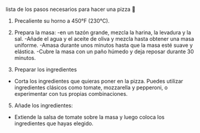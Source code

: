 lista de los pasos necesarios para hacer una pizza 🍕

1. Precaliente su horno a 450°F (230°C).

2. Prepara la masa:
   -en un tazón grande, mezcla la harina, la levadura y la sal.
   -Añade el agua y el aceite de oliva y mezcla hasta obtener una masa uniforme.
   -Amasa durante unos minutos hasta que la masa esté suave y elástica.
   -Cubre la masa con un paño húmedo y deja reposar durante 30 minutos.

3. Preparar los ingredientes

- Corta los ingredientes que quieras poner en la pizza. Puedes utilizar ingredientes clásicos como tomate, mozzarella y pepperoni, o experimentar con tus propias combinaciones.

5. Añade los ingredientes:

- Extiende la salsa de tomate sobre la masa y luego coloca los ingredientes que hayas elegido.
